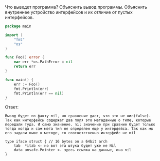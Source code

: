 Что выведет программа? Объяснить вывод программы. Объяснить внутреннее устройство интерфейсов и их отличие от пустых интерфейсов.

```go
package main

import (
	"fmt"
	"os"
)

func Foo() error {
	var err *os.PathError = nil
	return err
}

func main() {
	err := Foo()
	fmt.Println(err)
	fmt.Println(err == nil)
}
```

Ответ:
```
Вывод будет по факту nil, но сравнение даст, что это не нил(false). Так как интерфейсы содержат два поля это метаданные о типе, которые передали туда. И само значение. nil значение при сравние будет только тогда когда и сам мета тип не определен еще у интерфейса. Так как мы его задали выше в методе, то соответственно интерфейс не nil

type iface struct { // 16 bytes on a 64bit arch
    tab  *itab <- но вот эта штука будет уже не Nil
    data unsafe.Pointer <- здесь ссылка на данные, она nil
}
```
